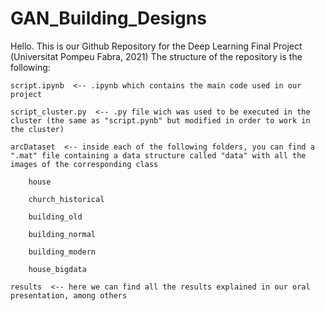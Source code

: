 # GAN_Building_Designs
Hello. This is our Github Repository for the Deep Learning Final Project (Universitat Pompeu Fabra, 2021)
The structure of the repository is the following:

    script.ipynb  <-- .ipynb which contains the main code used in our project

    script_cluster.py  <-- .py file wich was used to be executed in the cluster (the same as "script.pynb" but modified in order to work in the cluster)

    arcDataset  <-- inside each of the following folders, you can find a ".mat" file containing a data structure called "data" with all the images of the corresponding class

        house

        church_historical

        building_old

        building_normal

        building_modern

        house_bigdata

    results  <-- here we can find all the results explained in our oral presentation, among others
